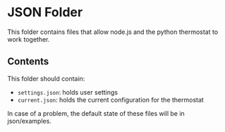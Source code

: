 # JSON Folder
This folder contains files that allow node.js and the python thermostat to work together.

## Contents
This folder should contain:
- `settings.json`: holds user settings
- `current.json`: holds the current configuration for the thermostat

In case of a problem, the default state of these files will be in json/examples.

